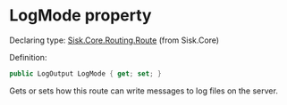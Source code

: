 <!--

Copyrights 2023 Sisk Framework - CypherPotato
Published under MIT license

!!! DO NOT EDIT THIS FILE !!!
This file was generated by a tool in the Sisk package. To edit the information in this documentation,
edit the XML documentation present in the Sisk source code.

-->


# LogMode property

Declaring type: [Sisk.Core.Routing.Route](/spec/Sisk.Core.Routing.Route.md) (from Sisk.Core)


Definition:

```cs
public LogOutput LogMode { get; set; }
```

Gets or sets how this route can write messages to log files on the server.

